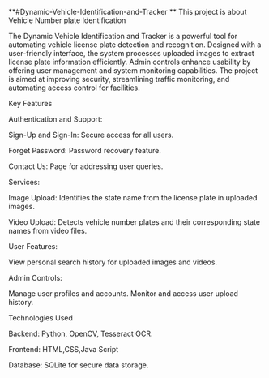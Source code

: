 **#Dynamic-Vehicle-Identification-and-Tracker
**
This project is about Vehicle Number plate Identification

The Dynamic Vehicle Identification and Tracker is a powerful tool for automating vehicle license plate detection and recognition. Designed with a user-friendly interface, the system processes uploaded images to extract license plate information efficiently. Admin controls enhance usability by offering user management and system monitoring capabilities. The project is aimed at improving security, streamlining traffic monitoring, and automating access control for facilities.

Key Features

Authentication and Support:

Sign-Up and Sign-In: Secure access for all users.

Forget Password: Password recovery feature.

Contact Us: Page for addressing user queries.

Services:

Image Upload: Identifies the state name from the license plate in uploaded images.

Video Upload: Detects vehicle number plates and their corresponding state names from video files.

User Features:

View personal search history for uploaded images and videos.

Admin Controls:

Manage user profiles and accounts. Monitor and access user upload history.

Technologies Used

Backend: Python, OpenCV, Tesseract OCR.

Frontend: HTML,CSS,Java Script

Database: SQLite for secure data storage.
